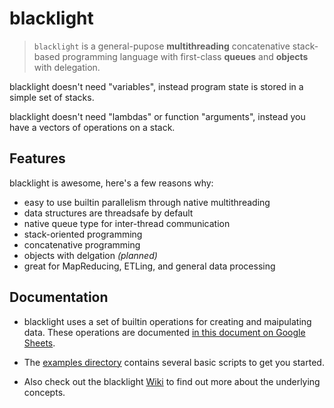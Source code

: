 blacklight
==========

> `blacklight` is a general-pupose **multithreading** concatenative stack-based programming language
with first-class **queues** and **objects** with delegation.

blacklight doesn't need "variables",
instead program state is stored in a simple set of stacks.

blacklight doesn't need "lambdas" or function "arguments",
instead you have a vectors of operations on a stack.


Features
--------

blacklight is awesome, here's a few reasons why:

- easy to use builtin parallelism through native multithreading
- data structures are threadsafe by default
- native queue type for inter-thread communication
- stack-oriented programming
- concatenative programming
- objects with delgation *(planned)*
- great for MapReducing, ETLing, and general data processing


Documentation
-------------

- blacklight uses a set of builtin operations for creating and maipulating data.
These operations are documented [in this document on Google Sheets](https://docs.google.com/spreadsheets/d/1Kz5zFMtGjBrdEHrHySFmB5UttQ6lXcKM6C-2iz5VDiM/edit?usp=sharing).

- The [examples directory](https://github.com/acook/blacklight/tree/master/examples) contains several basic scripts to get you started.

- Also check out the blacklight [Wiki](https://github.com/acook/blacklight/wiki/Meet-the-Stacks) to find out more about the underlying concepts.
